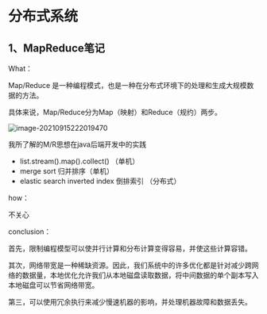 # 分布式系统

## 1、MapReduce笔记

What：

Map/Reduce 是一种编程模式，也是一种在分布式环境下的处理和生成大规模数据的方法。

具体来说，Map/Reduce分为Map（映射）和Reduce（规约）两步。

![image-20210915222019470](C:\Users\XiaoZ\AppData\Roaming\Typora\typora-user-images\image-20210915222019470.png)

我所了解的M/R思想在java后端开发中的实践

- list.stream().map().collect() （单机）
- merge sort 归并排序（单机）
- elastic search inverted index 倒排索引 （分布式）

how：

不关心

conclusion：

首先，限制编程模型可以使并行计算和分布计算变得容易，并使这些计算容错。

其次，网络带宽是一种稀缺资源。因此，我们系统中的许多优化都是针对减少跨网络的数据量，本地优化允许我们从本地磁盘读取数据，将中间数据的单个副本写入本地磁盘可以节省网络带宽。

第三，可以使用冗余执行来减少慢速机器的影响，并处理机器故障和数据丢失。